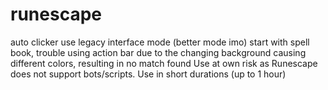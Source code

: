 # runescape
auto clicker
use legacy interface mode (better mode imo)
start with spell book, trouble using action bar due to the changing background causing different colors, resulting in no match found
Use at own risk as Runescape does not support bots/scripts. 
Use in short durations (up to 1 hour)
